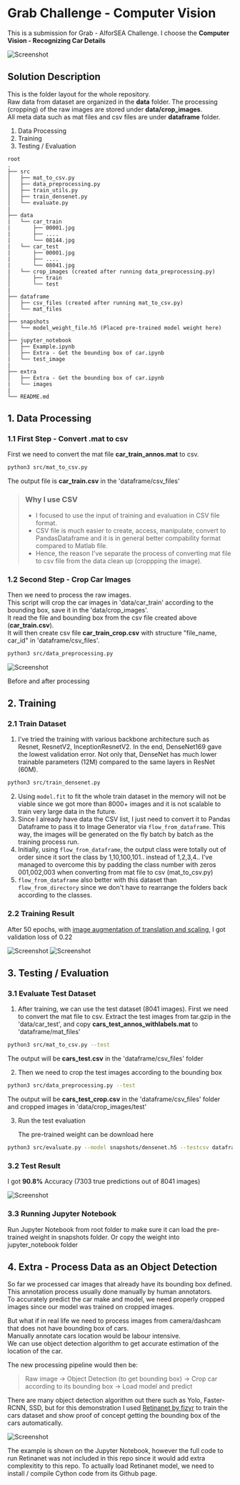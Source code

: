 # Grab Challenge - Computer Vision

This is a submission for Grab - AIforSEA Challenge. I choose the **Computer Vision - Recognizing Car Details**

![Screenshot](jupyter_notebook/test_image/grab_header.png)

## Solution Description

This is the folder layout for the whole repository.\
Raw data from dataset are organized in the **data** folder. The processing (cropping) of the raw images are stored under **data/crop_images**.\
All meta data such as mat files and csv files are under **dataframe** folder.

1. Data Processing
2. Training
3. Testing / Evaluation

```
root
.
├── src
│   ├── mat_to_csv.py
│   ├── data_preprocessing.py
│   ├── train_utils.py
│   ├── train_densenet.py
│   └── evaluate.py
|
├── data
|   └── car_train
|       ├── 00001.jpg
|       ├── ....
|       └── 08144.jpg
|   └── car_test
|       ├── 00001.jpg
|       ├── ....
|       └── 08041.jpg
|   └── crop_images (created after running data_preprocessing.py)
│       ├── train
│       └── test
|
├── dataframe
│   ├── csv_files (created after running mat_to_csv.py)
│   └── mat_files
|
├── snapshots
│   └── model_weight_file.h5 (Placed pre-trained model weight here)
|
├── jupyter_notebook
│   ├── Example.ipynb
│   ├── Extra - Get the bounding box of car.ipynb
|   └── test_image
|
├── extra
│   ├── Extra - Get the bounding box of car.ipynb
|   └── images
|
└── README.md
```


## 1. Data Processing

### 1.1 First Step - Convert .mat to csv
First we need to convert the mat  file **car_train_annos.mat** to csv.
```bash
python3 src/mat_to_csv.py
```
The output file is **car_train.csv** in the 'dataframe/csv_files'

> ### Why I use CSV
> * I focused to use the input of training and evaluation in CSV file format.
> * CSV file is much easier to create, access, manipulate, convert to PandasDataframe and it is in general better compability format compared to Matlab file.
> * Hence, the reason I've separate the process of converting mat file to csv file from the data clean up (croppping the image).

### 1.2 Second Step - Crop Car Images
Then we need to process the raw images.\
This script will crop the car images in 'data/car_train' according to the bounding box, save it in the 'data/crop_images'.\
It read the file and bounding box from the csv file created above (**car_train.csv**).\
It will then create csv file **car_train_crop.csv** with structure "file_name, car_id" in 'dataframe/csv_files'.

```bash
python3 src/data_preprocessing.py
```
![Screenshot](jupyter_notebook/test_image/crop_images.png)

Before and after processing


## 2. Training

### 2.1 Train Dataset
1. I've tried the training with various backbone architecture such as Resnet, ResnetV2, InceptionResnetV2.
In the end, DenseNet169 gave the lowest validation error. Not only that, DenseNet has much lower trainable parameters (12M) compared
to the same layers in ResNet (60M).

```bash
python3 src/train_densenet.py
```

2. Using `model.fit` to fit the whole train dataset in the memory will not be viable since we got more than 8000+ images and it is not scalable to train very large data in the future.
3. Since I already have data the CSV list, I just need to convert it to Pandas Dataframe to pass it to Image Generator via `flow_from_dataframe`. This way,
the images will be generated on the fly batch by batch as the training process run.
4. Initially, using `flow_from_dataframe`, the output class were totally out of order since it sort the class by 1,10,100,101.. instead of 1,2,3,4..
I've managed to overcome this by padding the class number with zeros 001,002,003 when converting from mat file to csv (mat_to_csv.py)
5. `flow_from_dataframe` also better with this dataset than `flow_from_directory` since we don't have to rearrange the folders back according to the classes.

### 2.2 Training Result
After 50 epochs, with [image augmentation of translation and scaling](https://github.com/hazxone/grab-challenge-computer-vision/blob/9e9558b1dc014e3e9be685af559fa4c6c5831d78/src/train_densenet.py#L50-L58), I got validation loss of 0.22

![Screenshot](jupyter_notebook/test_image/loss-acc-g.png)
![Screenshot](jupyter_notebook/test_image/val-g.png)


## 3. Testing / Evaluation

### 3.1 Evaluate Test Dataset
1. After training, we can use the test dataset (8041 images). First we need to convert the mat file to csv. Extract the test images from tar.gzip in the 'data/car_test', and copy **cars_test_annos_withlabels.mat** to 'dataframe/mat_files'

```bash
python3 src/mat_to_csv.py --test
```

   The output will be **cars_test.csv** in the 'dataframe/csv_files' folder

2. Then we need to crop the test images according to the bounding box

```bash
python3 src/data_preprocessing.py --test
```
The output will be **cars_test_crop.csv** in the 'dataframe/csv_files' folder and cropped images in 'data/crop_images/test'

3. Run the test evaluation

   The pre-trained weight can be download here

```bash
python3 src/evaluate.py --model snapshots/densenet.h5 --testcsv dataframe/csv_files/car_test_crop.csv --classcsv dataframe/csv_files/classes.csv
```

### 3.2 Test Result

I got **90.8%** Accuracy (7303 true predictions out of 8041 images)

![Screenshot](jupyter_notebook/test_image/evaluate.png)

### 3.3 Running Jupyter Notebook

Run Jupyter Notebook from root folder to make sure it can load the pre-trained weight in snapshots folder.
Or copy the weight into jupyter_notebook folder


## 4. Extra - Process Data as an Object Detection

So far we processed car images that already have its bounding box defined.\
This annotation process usually done manually by human annotators.\
To accurately predict the car make and model, we need properly cropped images since our model was trained on cropped images.

But what if in real life we need to process images from camera/dashcam that does not have bounding box of cars.\
Manually annotate cars location would be labour intensive.\
We can use object detection algorithm to get accurate estimation of the location of the car.

The new processing pipeline would then be:

> Raw image -> Object Detection (to get bounding box) -> Crop car according to its bounding box -> Load model and predict

There are many object detection algorithm out there such as Yolo, Faster-RCNN, SSD, but for this demonstration I used [Retinanet by fizyr](https://github.com/fizyr/keras-retinanet) to train the cars dataset and show proof of concept getting the bounding box of the cars automatically.

![Screenshot](extra/images/before_after.png)

The example is shown on the Jupyter Notebook, however the full code to run Retinanet was not included in this repo since it would add extra complexitity to this repo. To actually load Retinanet model, we need to install / compile Cython code from its Github page.
